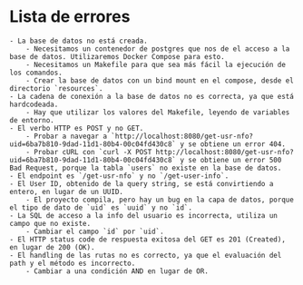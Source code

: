 # Lista de errores
    - La base de datos no está creada.
        - Necesitamos un contenedor de postgres que nos de el acceso a la base de datos. Utilizaremos Docker Compose para esto.
        - Necesitamos un Makefile para que sea más fácil la ejecución de los comandos.
        - Crear la base de datos con un bind mount en el compose, desde el directorio `resources`.
    - La cadena de conexión a la base de datos no es correcta, ya que está hardcodeada.
        - Hay que utilizar los valores del Makefile, leyendo de variables de entorno.
    - El verbo HTTP es POST y no GET.
        - Probar a navegar a `http://localhost:8080/get-usr-nfo?uid=6ba7b810-9dad-11d1-80b4-00c04fd430c8` y se obtiene un error 404.
        - Probar cURL con `curl -X POST http://localhost:8080/get-usr-nfo?uid=6ba7b810-9dad-11d1-80b4-00c04fd430c8` y se obtiene un error 500 Bad Request, porque la tabla `users` no existe en la base de datos.
    - El endpoint es `/get-usr-nfo` y no `/get-user-info`.
    - El User ID, obtenido de la query string, se está convirtiendo a entero, en lugar de un UUID.
        - El proyecto compila, pero hay un bug en la capa de datos, porque el tipo de dato de `uid` es `uuid` y no `id`.
    - La SQL de acceso a la info del usuario es incorrecta, utiliza un campo que no existe.
        - Cambiar el campo `id` por `uid`.
    - El HTTP status code de respuesta exitosa del GET es 201 (Created), en lugar de 200 (OK).
    - El handling de las rutas no es correcto, ya que el evaluación del path y el método es incorrecto.
        - Cambiar a una condición AND en lugar de OR.
